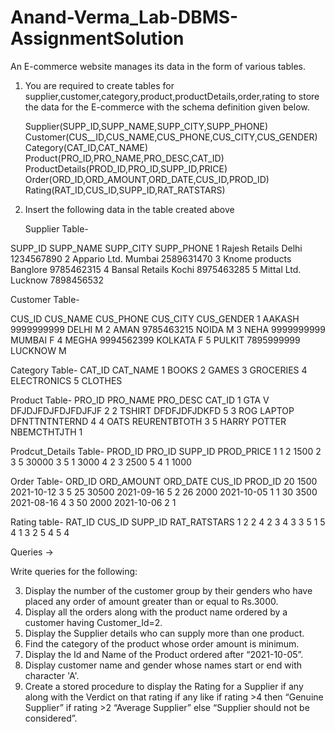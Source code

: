 # Anand-Verma_Lab-DBMS-AssignmentSolution
An E-commerce website manages its data in the form of various tables.

1)	You are required to create tables for supplier,customer,category,product,productDetails,order,rating to store the data for the E-commerce with the schema         definition given below.

	Supplier(SUPP_ID,SUPP_NAME,SUPP_CITY,SUPP_PHONE)
	Customer(CUS__ID,CUS_NAME,CUS_PHONE,CUS_CITY,CUS_GENDER)
	Category(CAT_ID,CAT_NAME)
	Product(PRO_ID,PRO_NAME,PRO_DESC,CAT_ID)
  ProductDetails(PROD_ID,PRO_ID,SUPP_ID,PRICE)
	Order(ORD_ID,ORD_AMOUNT,ORD_DATE,CUS_ID,PROD_ID)
	Rating(RAT_ID,CUS_ID,SUPP_ID,RAT_RATSTARS)



2)	Insert the following data in the table created above
  	 
	Supplier Table-

SUPP_ID	SUPP_NAME		SUPP_CITY	SUPP_PHONE
1		Rajesh Retails		Delhi		1234567890
2		Appario Ltd.		Mumbai	2589631470
3		Knome products	Banglore	9785462315
4		Bansal Retails		Kochi		8975463285
5		Mittal Ltd.		Lucknow	7898456532


Customer Table-

CUS_ID	CUS_NAME	CUS_PHONE	CUS_CITY	CUS_GENDER
1		AAKASH	9999999999	DELHI		M
2		AMAN		9785463215	NOIDA		M
3		NEHA		9999999999	MUMBAI	F
4		MEGHA	9994562399	KOLKATA	F
5		PULKIT	7895999999	LUCKNOW	M
	
Category Table-
CAT_ID		CAT_NAME
1		BOOKS
2		GAMES
3		GROCERIES
4		ELECTRONICS
5		CLOTHES


Product Table-
PRO_ID	PRO_NAME		PRO_DESC			CAT_ID
1		GTA V			DFJDJFDJFDJFDJFJF		2
2		TSHIRT		DFDFJDFJDKFD		5
3		ROG LAPTOP		DFNTTNTNTERND		4
4		OATS			REURENTBTOTH		3
5		HARRY POTTER	NBEMCTHTJTH		1



Prodcut_Details Table-
PROD_ID	PRO_ID	SUPP_ID	PROD_PRICE
1		1			2	1500
2		3			5	30000
3		5			1	3000
4		2			3	2500
5		4			1	1000


Order Table-
ORD_ID		ORD_AMOUNT	ORD_DATE	CUS_ID	PROD_ID
20		1500		2021-10-12	3	5
25		30500		2021-09-16	5	2
26		2000		2021-10-05	1	1
30		3500		2021-08-16	4	3
50		2000		2021-10-06	2	1




Rating table-
RAT_ID		CUS_ID	SUPP_ID	RAT_RATSTARS
1				2		2		4
2				3		4		3
3				5		1		5
4				1		3		2
5				4		5		4


Queries →

Write queries for the following:

3)	Display the number of the customer group by their genders who have placed any order of amount greater than or equal to Rs.3000.
4)	Display all the orders along with the product name ordered by a customer having Customer_Id=2.
5)	Display the Supplier details who can supply more than one product.
6)	Find the category of the product whose order amount is minimum.
7)	Display the Id and Name of the Product ordered after “2021-10-05”.
8)	Display customer name and gender whose names start or end with character 'A'.
9)	Create a stored procedure to display the Rating for a Supplier if any along with the Verdict on that rating if any like if rating >4 then “Genuine Supplier” if rating >2 “Average Supplier” else “Supplier should not be considered”.


